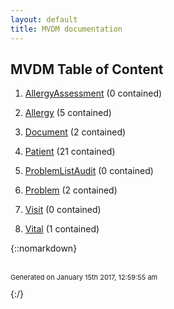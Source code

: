 ```yaml
---
layout: default
title: MVDM documentation
---
```

## MVDM Table of Content

1. [AllergyAssessment](AllergyAssessment.md) (0 contained)

2. [Allergy](Allergy.md) (5 contained)

3. [Document](Document.md) (2 contained)

4. [Patient](Patient.md) (21 contained)

5. [ProblemListAudit](ProblemListAudit.md) (0 contained)

6. [Problem](Problem.md) (2 contained)

7. [Visit](Visit.md) (0 contained)

8. [Vital](Vital.md) (1 contained)

{::nomarkdown} <br/><br/><p style="font-size: 11px">Generated on January 15th 2017, 12:59:55 am</p>{:/}